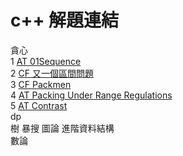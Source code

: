 # c++ 解題連結
貪心  
1 [AT 01Sequence](https://atcoder.jp/contests/abc216/tasks/abc216_g)  
2 [CF 又一個區間問題](https://codeforces.com/group/CaGRR8aOQ6/contest/341902/problem/C)    
3 [CF Packmen](https://codeforces.com/contest/847/problem/E)  
4 [AT Packing Under Range Regulations](https://atcoder.jp/contests/abc214/tasks/abc214_e)  
5 [AT Contrast](https://atcoder.jp/contests/abc178/tasks/abc178_f)  
dp  
樹
暴搜
圖論 
進階資料結構  
數論  



